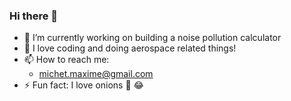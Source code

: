 ### Hi there 👋


- 🔭 I’m currently working on building a noise pollution calculator
- 🚀 I love coding and doing aerospace related things!
- 📫 How to reach me: 
  - michet.maxime@gmail.com
- ⚡ Fun fact: I love onions 🧅 😂

